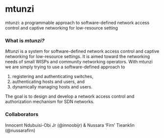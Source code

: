 # mtunzi
mtunzi: a programmable approach to software-defined network access control and captive networking for low-resource setting


### **What is *mtunzi?***
*Mtunzi* is a system for software-defined network access control and captive networking for low-resource settings. It is aimed toward the networking needs of small WISPs and community networking operators. With mtunzi we are simply trying to use a software-defined approach to 
1. registering and authenticating switches, 
2. authenticating hosts and users, and 
3. dynamically managing hosts and users. 

The goal is to design and develop a network access control and authorization mechanism for SDN networks. 


### **Collaborators**

Innocent Ndubuisi-Obi Jr (@innoobijr) & Nussara ‘Firn’ Tieanklin (@nussarafirn)
